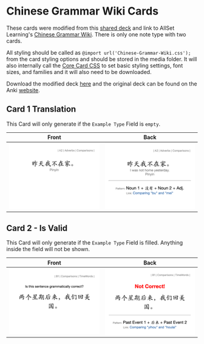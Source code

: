 # Chinese Grammar Wiki Cards

These cards were modified from this [shared deck](https://ankiweb.net/shared/info/782551504) and link to AllSet Learning's [Chinese Grammar Wiki](https://resources.allsetlearning.com/chinese/grammar/Main_Page). There is only one note type with two cards.

All styling should be called as `@import url('Chinese-Grammar-Wiki.css');` from the card styling options and should be stored in the media folder. It will also internally call the [Core Card CSS](/General%20Styles/core-card.css) to set basic styling settings, font sizes, and families and it will also need to be downloaded.

Download the modified deck [here](Chinese%20Grammar%20Wiki.apkg) and the original deck can be found on the Anki [website](https://ankiweb.net/shared/info/782551504).

## Card 1 Translation

This Card will only generate if the `Example Type` Field is `empty`.

|Front| Back|
|:---:|:---:|
|<img src="./readme-Resources/Chinese-Grammar-Translation-Front.png" width="700px" />|<img src="./readme-Resources/Chinese-Grammar-Translation-Back.png" width="700px" />|

## Card 2 - Is Valid

This Card will only generate if the `Example Type` Field is filled. Anything inside the field will not be shown.

|Front| Back|
|:---:|:---:|
|<img src="./readme-Resources/Chinese-Grammar-Is-Valid-Front.png" width="700px" />|<img src="./readme-Resources/Chinese-Grammar-Is-Valid-Back.png" width="700px" />|
